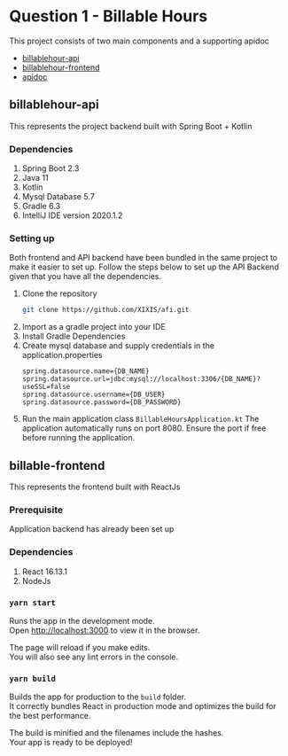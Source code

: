 # Question 1 - Billable Hours
This project consists of two main components and a supporting apidoc 

- [billablehour-api](#dependencies)
- [billablehour-frontend](#setting-up)
- [apidoc](#ldap-setup)

<a name="billablehour-api"></a>
## billablehour-api

This represents the project backend built with Spring Boot + Kotlin

### Dependencies
1. Spring Boot 2.3
2. Java 11
3. Kotlin
4. Mysql Database 5.7
5. Gradle 6.3
6. IntelliJ IDE version 2020.1.2


### Setting up
Both frontend and API backend have been bundled in the same project to make it easier to set up. Follow the steps below to set up the API Backend given that you have all the dependencies.
1. Clone the repository
    ```bash
    git clone https://github.com/XIXIS/afi.git
    ```
2. Import as a gradle project into your IDE
3. Install Gradle Dependencies
4. Create mysql database and supply credentials in the application.properties
    ```properties
    spring.datasource.name={DB_NAME}
    spring.datasource.url=jdbc:mysql://localhost:3306/{DB_NAME}?useSSL=false
    spring.datasource.username={DB_USER}
    spring.datasource.password={DB_PASSWORD}
    ```
5. Run the main application class
    `BillableHoursApplication.kt`
    The application automatically runs on port 8080. Ensure the port if free before running the application.

<a name="billable-frontend"></a>
## billable-frontend
This represents the frontend built with ReactJs

### Prerequisite
Application backend has already been set up

### Dependencies
1. React 16.13.1
2. NodeJs 


### `yarn start`

Runs the app in the development mode.<br />
Open [http://localhost:3000](http://localhost:3000) to view it in the browser.

The page will reload if you make edits.<br />
You will also see any lint errors in the console.


### `yarn build`

Builds the app for production to the `build` folder.<br />
It correctly bundles React in production mode and optimizes the build for the best performance.

The build is minified and the filenames include the hashes.<br />
Your app is ready to be deployed!

